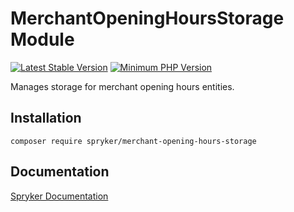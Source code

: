 # MerchantOpeningHoursStorage Module
[![Latest Stable Version](https://poser.pugx.org/spryker/merchant-opening-hours-storage/v/stable.svg)](https://packagist.org/packages/spryker/merchant-opening-hours-storage)
[![Minimum PHP Version](https://img.shields.io/badge/php-%3E%3D%208.2-8892BF.svg)](https://php.net/)

Manages storage for merchant opening hours entities.

## Installation

```
composer require spryker/merchant-opening-hours-storage
```

## Documentation

[Spryker Documentation](https://docs.spryker.com)
